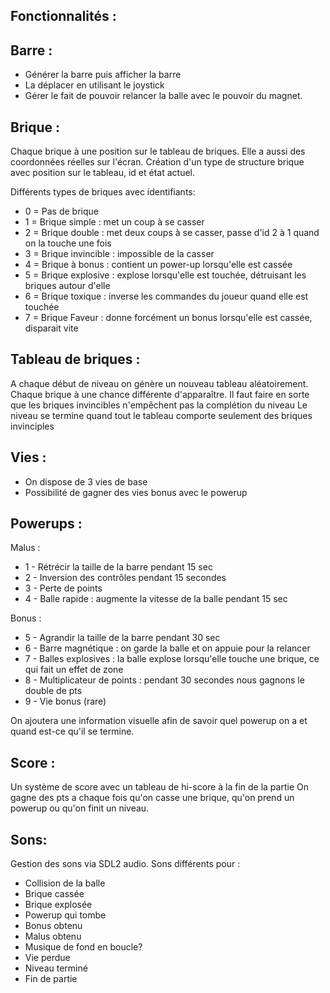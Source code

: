 Fonctionnalités :
-
Barre :
-
* Générer la barre puis afficher la barre
* La déplacer en utilisant le joystick
* Gérer le fait de pouvoir relancer la balle avec le pouvoir
du magnet.

Brique :
-

Chaque brique à une position sur le tableau de briques. Elle a aussi des coordonnées réelles sur l'écran. 
Création d'un type de structure brique avec position sur le tableau, id et état actuel.

Différents types de briques avec identifiants:
* 0 = Pas de brique
* 1 = Brique simple : met un coup à se casser
* 2 = Brique double : met deux coups à se casser, passe d'id 2 à 1 quand on la touche une fois
* 3 = Brique invincible : impossible de la casser
* 4 = Brique à bonus : contient un power-up lorsqu'elle est cassée
* 5 = Brique explosive : explose lorsqu'elle est touchée, détruisant les briques autour d'elle
* 6 = Brique toxique : inverse les commandes du joueur quand elle est touchée
* 7 = Brique Faveur : donne forcément un bonus lorsqu'elle est cassée, disparait vite

Tableau de briques :
-

A chaque début de niveau on génère un nouveau tableau aléatoirement.
Chaque brique à une chance différente d'apparaître.
Il faut faire en sorte que les briques invincibles n'empêchent pas la complétion du niveau
Le niveau se termine quand tout le tableau comporte seulement des briques invinciples

Vies : 
-
* On dispose de 3 vies de base
* Possibilité de gagner des vies bonus avec le powerup

Powerups :
-

Malus :
* 1 - Rétrécir la taille de la barre pendant 15 sec
* 2 - Inversion des contrôles pendant 15 secondes
* 3 - Perte de points
* 4 - Balle rapide : augmente la vitesse de la balle pendant 15 sec

Bonus :
* 5 - Agrandir la taille de la barre pendant 30 sec
* 6 - Barre magnétique : on garde la balle et on appuie pour la relancer
* 7 - Balles explosives : la balle explose lorsqu'elle touche une brique,
  ce qui fait un effet de zone
* 8 - Multiplicateur de points : pendant 30 secondes nous gagnons le double de pts
* 9 - Vie bonus (rare)

On ajoutera une information visuelle afin de savoir quel powerup on a et quand est-ce qu'il se termine.

Score :
-

Un système de score avec un tableau de hi-score à la fin de la partie
On gagne des pts a chaque fois qu'on casse une brique, qu'on prend un powerup ou qu'on
finit un niveau.

Sons:
-

Gestion des sons via SDL2 audio. Sons différents pour : 
* Collision de la balle
* Brique cassée
* Brique explosée
* Powerup qui tombe
* Bonus obtenu
* Malus obtenu
* Musique de fond en boucle?
* Vie perdue
* Niveau terminé
* Fin de partie



